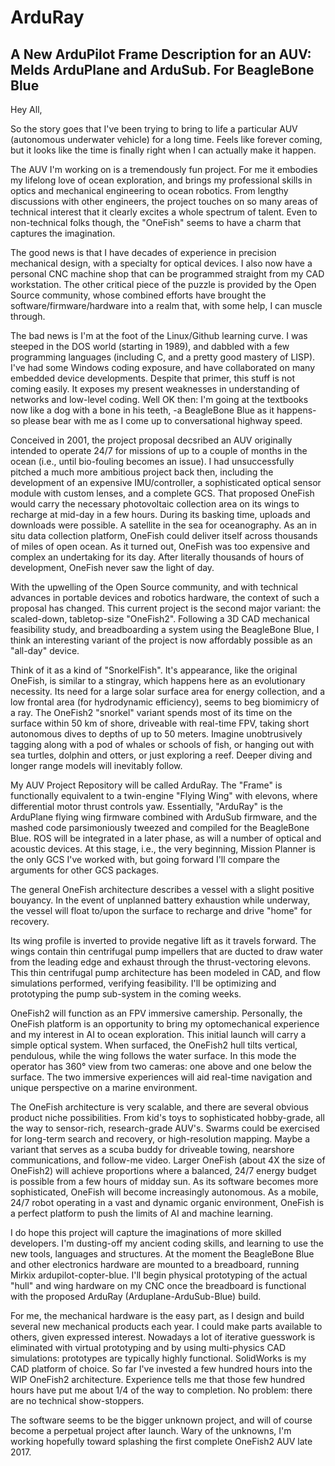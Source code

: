 # ArduRay
## A New ArduPilot Frame Description for an AUV: Melds ArduPlane and ArduSub. For BeagleBone Blue


Hey All,

So the story goes that I've been trying to bring to life a particular AUV (autonomous underwater vehicle) for a long time. Feels like forever coming, but it looks like the time is finally right when I can actually make it happen.

The AUV I'm working on is a tremendously fun project. For me it embodies my lifelong love of ocean exploration, and brings my professional skills in optics and mechanical engineering to ocean robotics. From lengthy discussions with other engineers, the project touches on so many areas of technical interest that it clearly excites a whole spectrum of talent. Even to non-technical folks though, the "OneFish" seems to have a charm that captures the imagination.

The good news is that I have decades of experience in precision mechanical design, with a specialty for optical devices. I also now have a personal CNC machine shop that can be programmed straight from my CAD workstation. The other critical piece of the puzzle is provided by the Open Source community, whose combined efforts have brought the software/firmware/hardware into a realm that, with some help, I can muscle through.

The bad news is I'm at the foot of the Linux/Github learning curve. I was steeped in the DOS world (starting in 1989), and dabbled with a few programming languages (including C, and a pretty good mastery of LISP). I've had some Windows coding exposure, and have collaborated on many embedded device developments. Despite that primer, this stuff is not coming easily. It exposes my present weaknesses in understanding of networks and low-level coding. Well OK then: I'm going at the textbooks now like a dog with a bone in his teeth, -a BeagleBone Blue as it happens- so please bear with me as I come up to conversational highway speed.

Conceived in 2001, the project proposal decsribed an AUV originally intended to operate 24/7 for missions of up to a couple of months in the ocean (i.e., until bio-fouling becomes an issue). I had unsuccessfully pitched a much more ambitious project back then, including the development of an expensive IMU/controller, a sophisticated optical sensor module with custom lenses, and a complete GCS. That proposed OneFish would carry the necessary photovoltaic collection area on its wings to recharge at mid-day in a few hours. During its basking time, uploads and downloads were possible. A satellite in the sea for oceanography. As an in situ data collection platform, OneFish could deliver itself across thousands of miles of open ocean. As it turned out, OneFish was too expensive and complex an undertaking for its day. After literally thousands of hours of development, OneFish never saw the light of day.

With the upwelling of the Open Source community, and with technical advances in portable devices and robotics hardware, the context of such a proposal has changed. This current project is the second major variant: the scaled-down, tabletop-size "OneFish2". Following a 3D CAD mechanical feasibility study, and breadboarding a system using the BeagleBone Blue, I think an interesting variant of the project is now affordably possible as an "all-day" device.

Think of it as a kind of "SnorkelFish". It's appearance, like the original OneFish, is similar to a stingray, which happens here as an evolutionary necessity. Its need for a large solar surface area for energy collection, and a low frontal area (for hydrodynamic efficiency), seems to beg biomimicry of a ray. The OneFish2 "snorkel" variant spends most of its time on the surface within 50 km of shore, driveable with real-time FPV, taking short autonomous dives to depths of up to 50 meters. Imagine unobtrusively tagging along with a pod of whales or schools of fish, or hanging out with sea turtles, dolphin and otters, or just exploring a reef. Deeper diving and longer range models will inevitably follow.

My AUV Project Repository will be called ArduRay. The "Frame" is functionally equivalent to a twin-engine "Flying Wing" with elevons, where differential motor thrust controls yaw. Essentially, "ArduRay" is the ArduPlane flying wing firmware combined with ArduSub firmware, and the mashed code parsimoniously tweezed and compiled for the BeagleBone Blue. ROS will be integrated in a later phase, as will a number of optical and acoustic devices. At this stage, i.e., the very beginning, Mission Planner is the only GCS I've worked with, but going forward I'll compare the arguments for other GCS packages.

The general OneFish architecture describes a vessel with a slight positive bouyancy. In the event of unplanned battery exhaustion while underway, the vessel will float to/upon the surface to recharge and drive "home" for recovery.

Its wing profile is inverted to provide negative lift as it travels forward. The wings contain thin centrifugal pump impellers that are ducted to draw water from the leading edge and exhaust through the thrust-vectoring elevons. This thin centrifugal pump architecture has been modeled in CAD, and flow simulations performed, verifying feasibility. I'll be optimizing and prototyping the pump sub-system in the coming weeks.

OneFish2 will function as an FPV immersive camership. Personally, the OneFish platform is an opportunity to bring my optomechanical experience and my interest in AI to ocean exploration. This initial launch will carry a simple optical system. When surfaced, the OneFish2 hull tilts vertical, pendulous, while the wing follows the water surface. In this mode the operator has 360° view from two cameras: one above and one below the surface. The two immersive experiences will aid real-time navigation and unique perspective on a marine environment. 

The OneFish architecture is very scalable, and there are several obvious product niche possibilities. From kid's toys to sophisticated hobby-grade, all the way to sensor-rich, research-grade AUV's. Swarms could be exercised for long-term search and recovery, or high-resolution mapping. Maybe a variant that serves as a scuba buddy for driveable towing, nearshore communications, and follow-me video. Larger OneFish (about 4X the size of OneFish2) will achieve proportions where a balanced, 24/7 energy budget is possible from a few hours of midday sun. As its software becomes more sophisticated, OneFish will become increasingly autonomous. As a mobile, 24/7 robot operating in a vast and dynamic organic environment, OneFish is a perfect platform to push the limits of AI and machine learning.

I do hope this project will capture the imaginations of more skilled developers. I'm dusting-off my ancient coding skills, and learning to use the new tools, languages and structures. At the moment the BeagleBone Blue and other electronics hardware are mounted to a breadboard, running Mirkix ardupilot-copter-blue. I'll begin physical prototyping of the actual "hull" and wing hardware on my CNC once the breadboard is functional with the proposed ArduRay (Arduplane-ArduSub-Blue) build.

For me, the mechanical hardware is the easy part, as I design and build several new mechanical products each year. I could make parts available to others, given expressed interest. Nowadays a lot of iterative guesswork is eliminated with virtual prototyping and by using multi-physics CAD simulations: prototypes are typically highly functional. SolidWorks is my CAD platform of choice. So far I've invested a few hundred hours into the WIP OneFish2 architecture. Experience tells me that those few hundred hours have put me about 1/4 of the way to completion. No problem: there are no technical show-stoppers.

The software seems to be the bigger unknown project, and will of course become a perpetual project after launch. Wary of the unknowns, I'm working hopefully toward splashing the first complete OneFish2 AUV late 2017.
